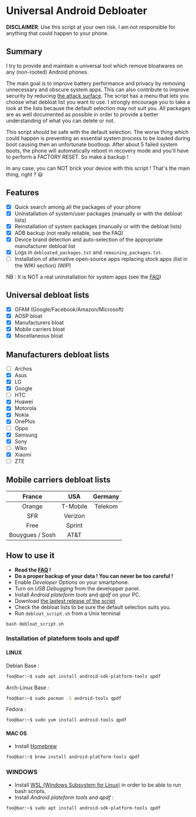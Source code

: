 # Universal Android Debloater

**DISCLAIMER**: Use this script at your own risk. I am not responsible for anything that could happen to your phone. 

## Summary
I try to provide and maintain a universal tool which remove bloatwares on any (non-rooted) Android phones. 

The main goal is to improve battery performance and privacy by removing unnecessary and obscure system apps. This can also contribute to improve security by reducing [the attack surface](https://en.wikipedia.org/wiki/Attack_surface). The script has a menu that lets you choose what debloat list you want to use. I strongly encourage you to take a look at the lists because the default selection may not suit you. All packages are as well documented as possible in order to provide a better understanding of what you can delete or not.

This script *should* be safe with the default selection. The worse thing which could happen is preventing an essential system process to be loaded during boot causing then an unfortunate bootloop. After about 5 failed system boots, the phone will automatically reboot in recovery mode and you'll have to perform a FACTORY RESET. So make a backup ! 

In any case, you can NOT brick your device with this script ! That's the main thing, right ? :smiley:

## Features 
* [X] Quick search among all the packages of your phone
* [X] Uninstallation of system/user packages (manually or with the debloat lists)
* [X] Reinstallation of system packages (manually or with the debloat lists)
* [X] ADB backup (not really reliable, see the FAQ)
* [X] Device brand detection and auto-selection of the appropriate manufacturer debloat list
* [X] Logs in `debloated_packages.txt` and `remaining_packages.txt`.
* [ ] Installation of alternative open-source apps replacing stock apps (list in the WIKI section) (WIP)

NB : It is NOT a real uninstallation for system apps (see the [FAQ](https://gitlab.com/W1nst0n/universal-android-debloater/-/wikis/FAQ))

## Universal debloat lists 
* [X] GFAM (Google/Facebook/Amazon/Microsoft)
* [X] AOSP bloat
* [X] Manufacturers bloat
* [X] Mobile carriers bloat
* [X] Miscellaneous bloat

## Manufacturers debloat lists
* [ ] Archos
* [X] Asus
* [X] LG
* [X] Google
* [ ] HTC
* [X] Huawei
* [X] Motorola
* [X] Nokia
* [X] OnePlus
* [ ] Oppo  
* [X] Samsung
* [X] Sony
* [ ] Wiko
* [X] Xiaomi
* [ ] ZTE

## Mobile carriers debloat lists 

|**France**       | **USA**  |**Germany** |
|:---------------:|:--------:|:----------:|
| Orange          | T-Mobile |  Telekom   |
| SFR             | Verizon  |            |
| Free            | Sprint   |            |
| Bouygues / Sosh | AT&T     |            |


## How to use it 
- **Read the [FAQ](https://gitlab.com/W1nst0n/universal-android-debloater/-/wikis/FAQ) !**
- **Do a proper backup of your data ! You can never be too careful !**
- Enable *Developer Options* on your smartphone.
- Turn on *USB Debugging* from the developper panel.
- Install *Android plateform tools* and *qpdf* on your PC.
- Download [the lastest release of the script](https://gitlab.com/W1nst0n/universal-android-debloater/-/releases) 
- Check the debloat lists to be sure the default selection suits you.
- Run `debloat_script.sh` from a Unix terminal 
```console
bash debloat_script.sh
```

### Installation of plateform tools and qpdf

#### LINUX
Debian Base :
```bash
foo@bar:~$ sudo apt install android-sdk-platform-tools qpdf
```
Arch-Linux Base :
```bash
foo@bar:~$ sudo pacman -S android-tools qpdf
```
Fedora :
```bash
foo@bar:~$ sudo yum install android-tools qpdf
```

#### MAC OS
- Install [Homebrew](https://brew.sh/)
```bash
foo@bar:~$ brew install android-platform-tools qpdf
```

### WINDOWS
- Install [WSL (Windows Subsystem for Linux)](https://itsfoss.com/install-bash-on-windows/) in order to be able to run bash scripts.
- Install *Android plateform tools* and *qpdf* :
```bash
foo@bar:~$ sudo apt install android-sdk-platform-tools qpdf
```



